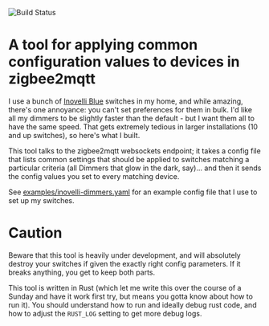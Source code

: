 ![Build Status](https://github.com/antifuchs/apply-inovelli-defaults/actions/workflows/ci.yml/badge.svg)

# A tool for applying common configuration values to devices in zigbee2mqtt

I use a bunch of [Inovelli
Blue](https://inovelli.com/products/blue-series-smart-2-1-switch-on-off-or-dimmer)
switches in my home, and while amazing, there's one annoyance: you
can't set preferences for them in bulk. I'd like all my dimmers to be
slightly faster than the default - but I want them all to have the
same speed. That gets extremely tedious in larger installations (10
and up switches), so here's what I built.

This tool talks to the zigbee2mqtt websockets endpoint; it takes a
config file that lists common settings that should be applied to
switches matching a particular criteria (all Dimmers that glow in the
dark, say)... and then it sends the config values you set to every
matching device.

See [examples/inovelli-dimmers.yaml](examples/inovelli-dimmers.yaml)
for an example config file that I use to set up my switches.

# Caution

Beware that this tool is heavily under development, and will
absolutely destroy your switches if given the exactly right config
parameters. If it breaks anything, you get to keep both parts.

This tool is written in Rust (which let me write this over the course
of a Sunday and have it work first try, but means you gotta know about
how to run it). You should understand how to run and ideally debug
rust code, and how to adjust the `RUST_LOG` setting to get more debug
logs.
